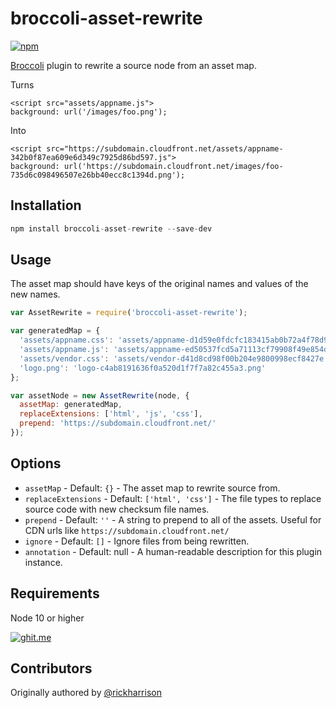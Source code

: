 # broccoli-asset-rewrite

[![npm](https://img.shields.io/npm/v/broccoli-asset-rewrite.svg)](https://www.npmjs.com/package/broccoli-asset-rewrite)

[Broccoli](https://github.com/broccolijs/broccoli) plugin to rewrite a source node from an asset map.

Turns

```
<script src="assets/appname.js">
background: url('/images/foo.png');
```

Into

```
<script src="https://subdomain.cloudfront.net/assets/appname-342b0f87ea609e6d349c7925d86bd597.js">
background: url('https://subdomain.cloudfront.net/images/foo-735d6c098496507e26bb40ecc8c1394d.png');
```

## Installation

```js
npm install broccoli-asset-rewrite --save-dev
```

## Usage

The asset map should have keys of the original names and values of the new names.

```js
var AssetRewrite = require('broccoli-asset-rewrite');

var generatedMap = {
  'assets/appname.css': 'assets/appname-d1d59e0fdcfc183415ab0b72a4f78d9c.css',
  'assets/appname.js': 'assets/appname-ed50537fcd5a71113cf79908f49e854d.js',
  'assets/vendor.css': 'assets/vendor-d41d8cd98f00b204e9800998ecf8427e.css',
  'logo.png': 'logo-c4ab8191636f0a520d1f7f7a82c455a3.png'
};

var assetNode = new AssetRewrite(node, {
  assetMap: generatedMap,
  replaceExtensions: ['html', 'js', 'css'],
  prepend: 'https://subdomain.cloudfront.net/'
});
```

## Options

  - `assetMap` - Default: `{}` - The asset map to rewrite source from.
  - `replaceExtensions` - Default: `['html', 'css']` - The file types to replace source code with new checksum file names.
  - `prepend` - Default: `''` - A string to prepend to all of the assets. Useful for CDN urls like `https://subdomain.cloudfront.net/`
  - `ignore` - Default: `[]` - Ignore files from being rewritten.
  - `annotation` - Default: null - A human-readable description for this plugin instance.

## Requirements

Node 10 or higher

[![ghit.me](https://ghit.me/badge.svg?repo=rickharrison/broccoli-asset-rewrite)](https://ghit.me/repo/rickharrison/broccoli-asset-rewrite)

## Contributors

Originally authored by [@rickharrison](https://github.com/rickharrison)
